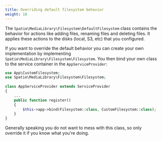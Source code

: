 ```yaml
---
title: Overriding default filesystem behavior
weight: 10
---
```


The `Spatie\MediaLibrary\Filesystem\DefaultFilesystem` class contains the behavior for actions like adding files, renaming files and deleting files. It applies these actions to the disks (local, S3, etc) that you configured.

If you want to override the default behavior you can create your own  implementation by implementing `Spatie\MediaLibrary\Filesystem\Filesystem`. You then bind your own class to the service container in the `AppServiceProvider`:

```php
use App\CustomFilesystem;
use Spatie\MediaLibrary\Filesystem\Filesystem;
 
class AppServiceProvider extends ServiceProvider
{
    ...
    public function register()
    {
        $this->app->bind(Filesystem::class, CustomFilesystem::class);
    }
}
```

Generally speaking you do not want to mess with this class, so only override it if you know what you're doing.
